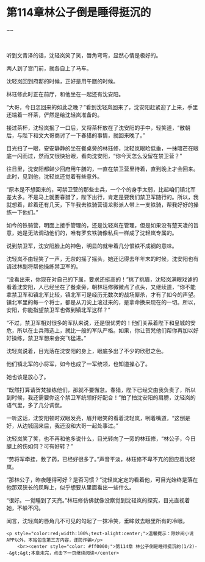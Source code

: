 # 第114章林公子倒是睡得挺沉的
~~
    	    <p name="pagetop" href="javascript:void(0);" onclick="return false" style="line-height: 35px;padding: 10px;color: #333;"> </p><p>听到文青泽的话，沈轻岚笑了笑，唇角弯弯，显然心情是极好的。</p><p>两人到了宫门前，就各自上了马车。</p><p>沈轻岚回到府邸的时候，正好是用午膳的时候。</p><p>林珏修此时正在前厅，和他坐在一起还有沈安阳。</p><p>“大哥，今日怎回来的如此之晚？”看到沈轻岚回来了，沈安阳赶紧迎了上来，手里还端着一杯茶，俨然是给沈轻岚准备的。</p><p>接过茶杯，沈轻岚抿了一口后，又将茶杯放在了沈安阳的手中，轻笑道，“散朝后，与陛下和文大哥商讨了一下春猎的事情，就回来晚了。”</p><p>目光扫了一眼，安安静静的坐在餐桌旁的林珏修，沈轻岚眼睑低垂，一抹暗芒在眼底一闪而过，然而又很快抬眼，看向沈安阳，“你今天怎么没留在禁卫营？”</p><p>往日里，沈安阳都鲜少回府用午膳的，一直在禁卫营里待着，直到晚上才会回来。此时，见到他，沈轻岚还觉着有些意外。</p><p>“原本是不想回来的，可禁卫营的那些士兵，一个个的身手太弱，比起咱们镇北军差太多。不是马上就要春猎了，陛下出行，肯定是要我们禁卫军随行的。所以，我就想着，趁着还有几天，下午我去铁骑营请龙影派人带上一支铁骑，帮我好好的操练一下他们。”</p><p>如今的铁骑营，明面上接手管理的，还是沈轻岚在管理，但是如果没有楚天凌的旨意，她是无法调动他们的，唯有罗玄铁骑像私兵一样成了沈轻岚专属的。</p><p>说到禁卫军，沈安阳脸上的神色，明显的就带着几分恨铁不成钢的意味。</p><p>沈轻岚不由轻笑了一声，无奈的摇了摇头，她还记得去年年末的时候，沈安阳也有请过林副将帮他操练禁卫军的。</p><p>“没看出来，你现在对自己的下属，要求还挺高的！”挑了挑眉，沈轻岚满眼戏谑的看着沈安阳，人已经坐在了餐桌旁，朝林珏修微微点了点头，又继续道，“你不能拿禁卫军和镇北军比较，镇北军可是经历无数次的战场厮杀，才有了如今的声望。镇北军里的每一个将士，都是从刀尖上滚过来的，是拿命换来现在的一切。所以，安阳，你能指望禁卫军也做到镇北军这样？”</p><p>“不过，禁卫军相对很多的军队来说，还是很优秀的！他们关系着陛下和皇城的安危，所以在士兵筛选上，就比一般的军队严格。如果，你让贺梵他们帮你再加以好好操练，禁卫军想来会突飞猛进。”</p><p>沈轻岚说着，目光落在沈安阳的身上，眼底多出了不少的欣慰之色。</p><p>他们镇北军的小将军，如今也成了一军统领，也知道操心了。</p><p>她也该是放心了。</p><p>“既然打算请贺梵操练他们，那就不要懈怠。春猎，陛下已经交由我负责了，所以到时候，我还需要你这个禁卫军统领好好配合！”拍了拍沈安阳的肩膀，沈轻岚的语气里，多了几分调侃。</p><p>一听这话，沈安阳顿时双眼发亮，眉开眼笑的看着沈轻岚，咧着嘴道，“这倒是好，从边城回来后，我还没和大哥一起处事过。”</p><p>沈轻岚笑了笑，也不再和他多说什么，目光转向了一旁的林珏修，“林公子，今日腿上的伤如何？可有好转？”</p><p>“劳将军牵挂，敷了药，已经好很多了。”声音平淡，林珏修不卑不亢的回应着沈轻岚。</p><p>“那林公子，昨夜睡得可好？是否习惯？”沈轻岚定定的看着他，可目光始终是落在他那双狭长的凤眸上，似乎想要从里面看出一些什么。</p><p>“很好。一觉睡到了天亮。”林珏修仿佛就像没察觉到沈轻岚的探究，目光直视着她，不躲不闪。</p><p>闻言，沈轻岚的唇角几不可见的勾起了一抹冷笑，垂眸敛去眼里所有的冷眼。</p>
    	
   	<p style="color:red;width:100%;text-alight:center;">温馨提示：除妙阅小说APP以外，本站包含第三方内容，谨防诈骗</p>
    	<br><center style="color: #ff0000;">第114章 林公子倒是睡得挺沉的(1/2)--&gt;&gt;本章未完，点击下一页继续阅读</center>
    	